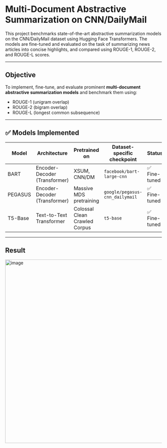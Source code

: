 #  Multi-Document Abstractive Summarization on CNN/DailyMail

This project benchmarks state-of-the-art abstractive summarization models on the CNN/DailyMail dataset using Hugging Face Transformers. The models are fine-tuned and evaluated on the task of summarizing news articles into concise highlights, and compared using ROUGE-1, ROUGE-2, and ROUGE-L scores.

---

##  Objective

To implement, fine-tune, and evaluate prominent **multi-document abstractive summarization models** and benchmark them using:

- ROUGE-1 (unigram overlap)
- ROUGE-2 (bigram overlap)
- ROUGE-L (longest common subsequence)

---

## ✅ Models Implemented

| Model     | Architecture | Pretrained on | Dataset-specific checkpoint | Status       |
|-----------|--------------|---------------|-----------------------------|--------------|
| BART      | Encoder-Decoder (Transformer) | XSUM, CNN/DM | `facebook/bart-large-cnn` | ✅ Fine-tuned |
| PEGASUS   | Encoder-Decoder (Transformer) | Massive MDS pretraining | `google/pegasus-cnn_dailymail` | ✅ Fine-tuned |
| T5-Base   | Text-to-Text Transformer | Colossal Clean Crawled Corpus | `t5-base` | ✅ Fine-tuned |

---

## Result 

<img width="989" height="590" alt="image" src="https://github.com/user-attachments/assets/46a343e0-02e8-4ca0-b94e-921dd9a5bc7d" />
